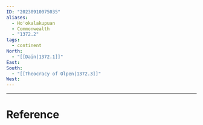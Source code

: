 ```yaml
---
ID: "20230910075035"
aliases:
  - Ho'okalakupuan
  - Commonwealth
  - "1372.2"
tags:
  - continent
North:
  - "[[Dain|1372.1]]"
East: 
South:
  - "[[Theocracy of Olpen|1372.3]]"
West:
---
```



---

# Reference
